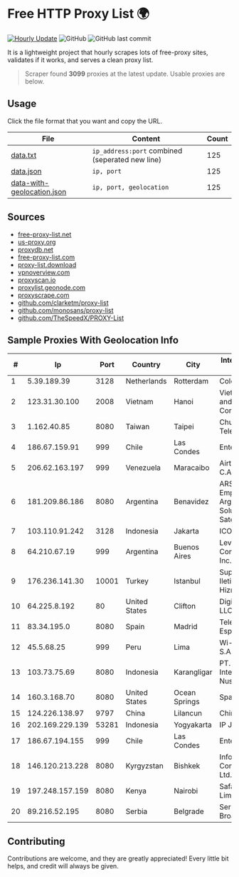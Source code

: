 
# Free HTTP Proxy List 🌍

[![Hourly Update](https://github.com/mertguvencli/http-proxy-list/actions/workflows/main.yml/badge.svg?branch=main)](https://github.com/mertguvencli/http-proxy-list/actions/workflows/main.yml)
![GitHub](https://img.shields.io/github/license/mertguvencli/http-proxy-list)
![GitHub last commit](https://img.shields.io/github/last-commit/mertguvencli/http-proxy-list)

It is a lightweight project that hourly scrapes lots of free-proxy sites, validates if it works, and serves a clean proxy list.


> Scraper found **3099** proxies at the latest update. Usable proxies are below.

## Usage

Click the file format that you want and copy the URL.


|File|Content|Count|
|----|-------|-----|
|[data.txt](https://raw.githubusercontent.com/mertguvencli/http-proxy-list/main/proxy-list/data.txt)|`ip_address:port` combined (seperated new line)|125|
|[data.json](https://raw.githubusercontent.com/mertguvencli/http-proxy-list/main/proxy-list/data.json)|`ip, port`|125|
|[data-with-geolocation.json](https://raw.githubusercontent.com/mertguvencli/http-proxy-list/main/proxy-list/data-with-geolocation.json)|`ip, port, geolocation`|125|

## Sources

* [free-proxy-list.net](https://free-proxy-list.net)
* [us-proxy.org](https://www.us-proxy.org)
* [proxydb.net](http://proxydb.net)
* [free-proxy-list.com](https://free-proxy-list.com/?page=&port=&type%5B%5D=http&type%5B%5D=https&up_time=0&search=Search)
* [proxy-list.download](https://www.proxy-list.download/HTTP)
* [vpnoverview.com](https://vpnoverview.com/privacy/anonymous-browsing/free-proxy-servers)
* [proxyscan.io](https://www.proxyscan.io)
* [proxylist.geonode.com](https://proxylist.geonode.com/api/proxy-list?limit=300&page=1&sort_by=lastChecked&sort_type=desc&protocols=http,https)
* [proxyscrape.com](https://api.proxyscrape.com/v2/?request=displayproxies&protocol=http&timeout=10000&country=all&ssl=all&anonymity=all)
* [github.com/clarketm/proxy-list](https://raw.githubusercontent.com/clarketm/proxy-list/master/proxy-list-raw.txt)
* [github.com/monosans/proxy-list](https://raw.githubusercontent.com/monosans/proxy-list/main/proxies/http.txt)
* [github.com/TheSpeedX/PROXY-List](https://raw.githubusercontent.com/TheSpeedX/PROXY-List/master/http.txt)


## Sample Proxies With Geolocation Info

|#|Ip|Port|Country|City|Internet Service Provider|
|-|--|----|-------|----|-------------------------|
|1|5.39.189.39|3128|Netherlands|Rotterdam|ColoCenter b.v.|
|2|123.31.30.100|2008|Vietnam|Hanoi|VietNam Post and Telecom Corporation|
|3|1.162.40.85|8080|Taiwan|Taipei|Chunghwa Telecom Co., Ltd.|
|4|186.67.159.91|999|Chile|Las Condes|Entel Chile S.A.|
|5|206.62.163.197|999|Venezuela|Maracaibo|Airtek Solutions C.A.|
|6|181.209.86.186|8080|Argentina|Benavidez|ARSAT - Empresa Argentina de Soluciones Satelitales S.A|
|7|103.110.91.242|3128|Indonesia|Jakarta|ICONPLN|
|8|64.210.67.19|999|Argentina|Buenos Aires|Level 3 Communications, Inc.|
|9|176.236.141.30|10001|Turkey|Istanbul|Superonline Iletisim Hizmetleri A.S.|
|10|64.225.8.192|80|United States|Clifton|DigitalOcean, LLC|
|11|83.34.195.0|8080|Spain|Madrid|Telefonica de Espana SAU|
|12|45.5.68.25|999|Peru|Lima|Wi-net Telecom S.A.C.|
|13|103.73.75.69|8080|Indonesia|Karangligar|PT. Wahana Internet Nusantara|
|14|160.3.168.70|8080|United States|Ocean Springs|Sparklight|
|15|124.226.138.97|9797|China|Lilancun|Chinanet|
|16|202.169.229.139|53281|Indonesia|Yogyakarta|IP JMN Soho|
|17|186.67.194.155|999|Chile|Las Condes|Entel Chile S.A.|
|18|146.120.213.228|8080|Kyrgyzstan|Bishkek|Inform Communications Ltd.|
|19|197.248.157.159|8080|Kenya|Nairobi|Safaricom Limited|
|20|89.216.52.195|8080|Serbia|Belgrade|Serbia Broadband|



## Contributing

Contributions are welcome, and they are greatly appreciated! Every
little bit helps, and credit will always be given.

